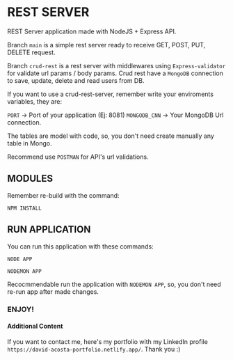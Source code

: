 # REST SERVER

REST Server application made with NodeJS + Express API.

Branch ``` main ``` is a simple rest server ready to receive GET, POST, PUT, DELETE request.

Branch ``` crud-rest ``` is a rest server with middlewares using ` Express-validator ` for validate url params / body params.
Crud rest have a `MongoDB` connection to save, update, delete and read users from DB.

If you want to use a crud-rest-server, remember write your enviroments variables, they are:

`PORT` -> Port of your application (Ej: 8081)
`MONGODB_CNN` -> Your MongoDB Url connection.

The tables are model with code, so, you don't need create manually any table in Mongo.

Recommend use `POSTMAN` for API's url validations.

## MODULES

Remember re-build with the command:

``` NPM INSTALL ```

## RUN APPLICATION

You can run this application with these commands:

`NODE APP`

`NODEMON APP`

Recocmmendable run the application with `NODEMON APP`, so, you don't need re-run app after made changes.

### ENJOY!


#### Additional Content

If you want to contact me, here's my portfolio with my LinkedIn profile `https://david-acosta-portfolio.netlify.app/`. Thank you :) 
